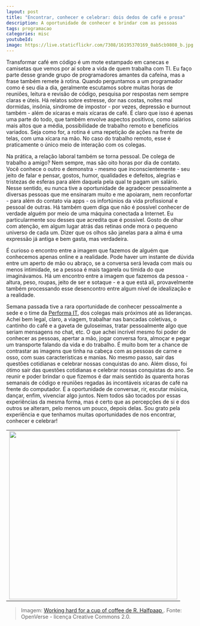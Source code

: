 ```yaml
---
layout: post
title: "Encontrar, conhecer e celebrar: dois dedos de café e prosa"
description: A oportunidade de conhecer e brindar com as pessoas
tags: programacao
categories: misc
youtubeId:
image: https://live.staticflickr.com/7308/16195370169_0ab5cb9808_b.jpg
---
```


Transformar café em código é um mote estampado em canecas e camisetas que vemos por aí sobre a vida de quem trabalha com TI. Eu faço parte desse grande grupo de programadores amantes da cafeína, mas a frase também remete à rotina. Quando perguntamos a um programador como é seu dia a dia, geralmente escutamos sobre muitas horas de reuniões, leitura e revisão de código, pesquisa por respostas nem sempre claras e úteis. Há relatos sobre estresse, dor nas costas, noites mal dormidas, insônia, síndrome de impostor - por vezes, depressão e burnout também - além de xícaras e mais xícaras de café. É claro que isso é apenas uma parte do todo, que também envolve aspectos positivos, como salários mais altos que a média, possibilidade de trabalho remoto e benefícios variados. Seja como for, a rotina é uma repetição de ações na frente de telas, com uma xícara na mão. No caso do trabalho remoto, esse é praticamente o único meio de interação com os colegas.

Na prática, a relação laboral também se torna pessoal. De colega de trabalho a amigo? Nem sempre, mas são oito horas por dia de contato. Você conhece o outro e demonstra - mesmo que inconscientemente - seu jeito de falar e pensar, gostos, humor, qualidades e defeitos, alegrias e tristezas de esferas para além daquela pela qual te pagam um salário. Nesse sentido, eu nunca tive a oportunidade de agradecer pessoalmente a diversas pessoas que me ensinaram muito e me apoiaram, nem reconfortar - para além do contato via apps - os infortúnios da vida profissional e pessoal de outras. Há também quem diga que não é possível conhecer de verdade alguém por meio de uma máquina conectada a Internet. Eu particularmente sou desses que acredita que é possível. Gosto de olhar com atenção, em algum lugar atrás das retinas onde mora o pequeno universo de cada um. Dizer que os olhos são janelas para a alma é uma expressão já antiga e bem gasta, mas verdadeira.

É curioso o encontro entre a imagem que fazemos de alguém que conhecemos apenas online e a realidade. Pode haver um instante de dúvida entre um aperto de mão ou abraço, se a conversa será levada com mais ou menos intimidade, se a pessoa é mais tagarela ou tímida do que imaginávamos.  Há um encontro entre a imagem que fazemos da pessoa - altura, peso, roupas, jeito de ser e sotaque - e a que está ali, provavelmente também processando esse desencontro entre algum nível de idealização e a realidade.


Semana passada tive a rara oportunidade de conhecer pessoalmente a sede e o time da [Performa IT](https://www.linkedin.com/company/performait/), dos colegas mais próximos até as lideranças. Achei bem legal, claro, a viagem, trabalhar nas bancadas coletivas, o cantinho do café e a gaveta de guloseimas, tratar pessoalmente algo que seriam mensagens no chat, etc. O que achei incrível mesmo foi poder de conhecer as pessoas, apertar a mão, jogar conversa fora, almoçar e pegar um transporte falando da vida e do trabalho. É muito bom ter a chance de contrastar as imagens que tinha na cabeça com as pessoas de carne e osso, com suas características e manias. No mesmo passo, sair das questões cotidianas e celebrar nossas conquistas do ano. Além disso, foi ótimo sair das questões cotidianas e celebrar nossas conquistas do ano. Se reunir e poder brindar o que fizemos é dar mais sentido às quarenta horas semanais de código e reuniões regadas às incontáveis xícaras de café na frente do computador. É a oportunidade de conversar, rir, escutar música, dançar, enfim, vivenciar algo juntos. Nem todos são tocados por essas experiências da mesma forma, mas é certo que as percepções de si e dos outros se alteram, pelo menos um pouco, depois delas. Sou grato pela experiência e que tenhamos muitas oportunidades de nos encontrar, conhecer e celebrar!

<table cellpadding="0" cellspacing="0" border="0" width="100%">
<tr><td align="center">
  <img src="https://live.staticflickr.com/7308/16195370169_0ab5cb9808_b.jpg" width="450">
</td></tr>
</table>

>Imagem: [Working hard for a cup of coffee de R. Halfpaap ](https://openverse.org/image/29dd4eda-3f9f-4ff2-b2aa-90234440e157). Fonte: OpenVerse - licença Creative Commons 2.0.
